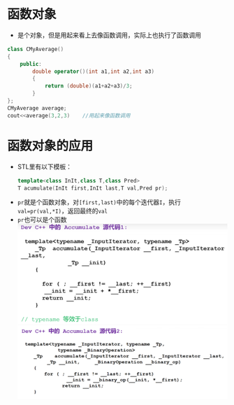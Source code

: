 # 函数对象
* 是个对象，但是用起来看上去像函数调用，实际上也执行了函数调用
```c++
class CMyAverage()
{
    public:
        double operator()(int a1,int a2,int a3)
        {
            return (double)(a1+a2+a3)/3;
        }
};
CMyAverage average;
cout<<average(3,2,3)    //用起来像函数调用
```

# 函数对象的应用
* STL里有以下模板：
    ```c++
    template<class InIt,class T,class Pred>
    T acumulate(InIt first,InIt last,T val,Pred pr);
    ```    
* `pr`就是个函数对象，对`[first,last)`中的每个迭代器`I`，执行`val=pr(val,*I)`，返回最终的`val`
* `pr`也可以是个函数    
![Alt text](image-34.png)    
![Alt text](image-35.png)    
